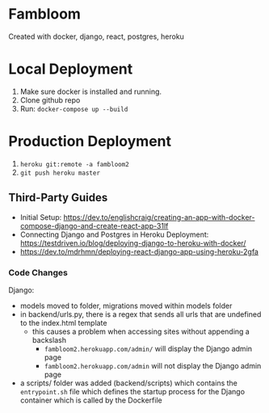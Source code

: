 # Fambloom
Created with docker, django, react, postgres, heroku


# Local Deployment  
  1) Make sure docker is installed and running.
  2) Clone github repo  
  3) Run: `docker-compose up --build`  

# Production Deployment  
  1) `heroku git:remote -a fambloom2`
  2) `git push heroku master`

   <!-- == OR == (faster)
  1) `heroku container:login`
  2) `docker build -t registry.heroku.com/fambloom2/web .`
  3) `docker push registry.heroku.com/fambloom2/web`
  4) `heroku container:release -a fambloom2 web` -->

## Third-Party Guides  
- Initial Setup: https://dev.to/englishcraig/creating-an-app-with-docker-compose-django-and-create-react-app-31lf  
- Connecting Django and Postgres in Heroku Deployment: https://testdriven.io/blog/deploying-django-to-heroku-with-docker/  
- https://dev.to/mdrhmn/deploying-react-django-app-using-heroku-2gfa

###  Code Changes  
  Django:  
  - models moved to folder, migrations moved within models folder  
  - in backend/urls.py, there is a regex that sends all urls that are undefined to the index.html template  
    - this causes a problem when accessing sites without appending a backslash  
      - `fambloom2.herokuapp.com/admin/` will display the Django admin page  
      - `fambloom2.herokuapp.com/admin` will not display the Django admin page  
  - a scripts/ folder was added (backend/scripts) which contains the `entrypoint.sh` file which defines the startup process for the Django container which is called by the Dockerfile  
